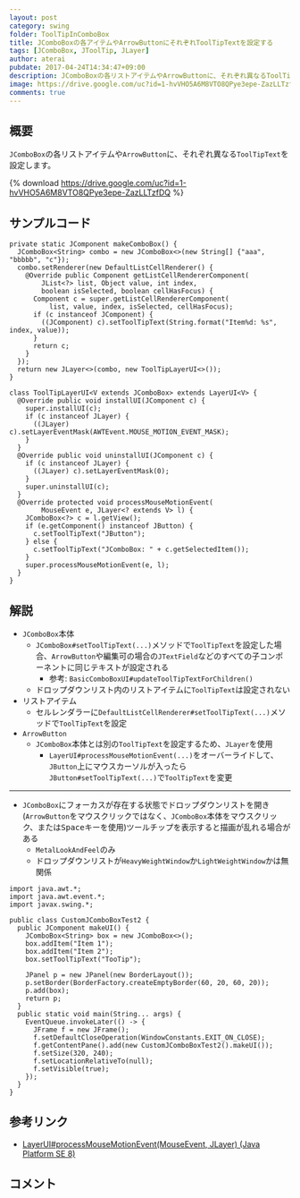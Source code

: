 ```yaml
---
layout: post
category: swing
folder: ToolTipInComboBox
title: JComboBoxの各アイテムやArrowButtonにそれぞれToolTipTextを設定する
tags: [JComboBox, JToolTip, JLayer]
author: aterai
pubdate: 2017-04-24T14:34:47+09:00
description: JComboBoxの各リストアイテムやArrowButtonに、それぞれ異なるToolTipTextを設定します。
image: https://drive.google.com/uc?id=1-hvVHO5A6M8VTO8QPye3epe-ZazLLTzfDQ
comments: true
---
```

## 概要
`JComboBox`の各リストアイテムや`ArrowButton`に、それぞれ異なる`ToolTipText`を設定します。

{% download https://drive.google.com/uc?id=1-hvVHO5A6M8VTO8QPye3epe-ZazLLTzfDQ %}

## サンプルコード
<pre class="prettyprint"><code>private static JComponent makeComboBox() {
  JComboBox&lt;String&gt; combo = new JComboBox&lt;&gt;(new String[] {"aaa", "bbbbb", "c"});
  combo.setRenderer(new DefaultListCellRenderer() {
    @Override public Component getListCellRendererComponent(
        JList&lt;?&gt; list, Object value, int index,
        boolean isSelected, boolean cellHasFocus) {
      Component c = super.getListCellRendererComponent(
          list, value, index, isSelected, cellHasFocus);
      if (c instanceof JComponent) {
        ((JComponent) c).setToolTipText(String.format("Item%d: %s", index, value));
      }
      return c;
    }
  });
  return new JLayer&lt;&gt;(combo, new ToolTipLayerUI&lt;&gt;());
}

class ToolTipLayerUI&lt;V extends JComboBox&gt; extends LayerUI&lt;V&gt; {
  @Override public void installUI(JComponent c) {
    super.installUI(c);
    if (c instanceof JLayer) {
      ((JLayer) c).setLayerEventMask(AWTEvent.MOUSE_MOTION_EVENT_MASK);
    }
  }
  @Override public void uninstallUI(JComponent c) {
    if (c instanceof JLayer) {
      ((JLayer) c).setLayerEventMask(0);
    }
    super.uninstallUI(c);
  }
  @Override protected void processMouseMotionEvent(
        MouseEvent e, JLayer&lt;? extends V&gt; l) {
    JComboBox&lt;?&gt; c = l.getView();
    if (e.getComponent() instanceof JButton) {
      c.setToolTipText("JButton");
    } else {
      c.setToolTipText("JComboBox: " + c.getSelectedItem());
    }
    super.processMouseMotionEvent(e, l);
  }
}
</code></pre>

## 解説
- `JComboBox`本体
    - `JComboBox#setToolTipText(...)`メソッドで`ToolTipText`を設定した場合、`ArrowButton`や編集可の場合の`JTextField`などのすべての子コンポーネントに同じテキストが設定される
        - 参考: `BasicComboBoxUI#updateToolTipTextForChildren()`
    - ドロップダウンリスト内のリストアイテムに`ToolTipText`は設定されない
- リストアイテム
    - セルレンダラーに`DefaultListCellRenderer#setToolTipText(...)`メソッドで`ToolTipText`を設定
- `ArrowButton`
    - `JComboBox`本体とは別の`ToolTipText`を設定するため、`JLayer`を使用
        - `LayerUI#processMouseMotionEvent(...)`をオーバーライドして、`JButton`上にマウスカーソルが入ったら`JButton#setToolTipText(...)`で`ToolTipText`を変更

<!-- dummy comment line for breaking list -->

- - - -
- `JComboBox`にフォーカスが存在する状態でドロップダウンリストを開き(`ArrowButton`をマウスクリックではなく、`JComboBox`本体をマウスクリック、または<kbd>Space</kbd>キーを使用)ツールチップを表示すると描画が乱れる場合がある
    - `MetalLookAndFeel`のみ
    - ドロップダウンリストが`HeavyWeightWindow`か`LightWeightWindow`かは無関係

<!-- dummy comment line for breaking list -->



<pre class="prettyprint"><code>import java.awt.*;
import java.awt.event.*;
import javax.swing.*;

public class CustomJComboBoxTest2 {
  public JComponent makeUI() {
    JComboBox&lt;String&gt; box = new JComboBox&lt;&gt;();
    box.addItem("Item 1");
    box.addItem("Item 2");
    box.setToolTipText("TooTip");

    JPanel p = new JPanel(new BorderLayout());
    p.setBorder(BorderFactory.createEmptyBorder(60, 20, 60, 20));
    p.add(box);
    return p;
  }
  public static void main(String... args) {
    EventQueue.invokeLater(() -&gt; {
      JFrame f = new JFrame();
      f.setDefaultCloseOperation(WindowConstants.EXIT_ON_CLOSE);
      f.getContentPane().add(new CustomJComboBoxTest2().makeUI());
      f.setSize(320, 240);
      f.setLocationRelativeTo(null);
      f.setVisible(true);
    });
  }
}
</code></pre>

## 参考リンク
- [LayerUI#processMouseMotionEvent(MouseEvent, JLayer) (Java Platform SE 8)](https://docs.oracle.com/javase/jp/8/docs/api/javax/swing/plaf/LayerUI.html#processMouseMotionEvent-java.awt.event.MouseEvent-javax.swing.JLayer-)

<!-- dummy comment line for breaking list -->

## コメント
